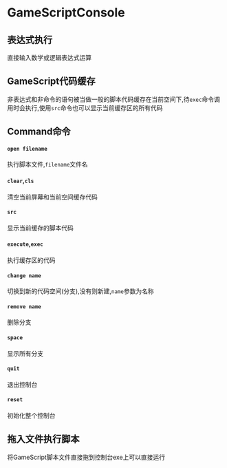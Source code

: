 # GameScriptConsole  

## 表达式执行  
直接输入数学或逻辑表达式运算  

## GameScript代码缓存  
非表达式和非命令的语句被当做一般的脚本代码缓存在当前空间下,待`exec`命令调用时会执行,使用`src`命令也可以显示当前缓存区的所有代码  

## Command命令  
#### `open filename`  
执行脚本文件,`filename`文件名  

#### `clear`,`cls`  
清空当前屏幕和当前空间缓存代码  

#### `src`  
显示当前缓存的脚本代码  

#### `execute`,`exec`  
执行缓存区的代码  

#### `change name`  
切换到新的代码空间(分支),没有则新建,`name`参数为名称

#### `remove name`  
删除分支  

#### `space`  
显示所有分支  

#### `quit`  
退出控制台  

#### `reset`  
初始化整个控制台  

## 拖入文件执行脚本  
将GameScript脚本文件直接拖到控制台exe上可以直接运行  